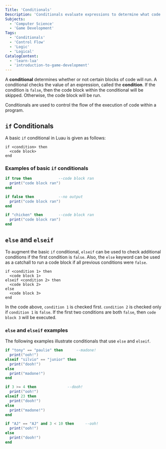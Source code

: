 ```yaml
---
Title: 'Conditionals'
Description: 'Conditionals evaluate expressions to determine what code to run.'
Subjects:
  - 'Computer Science'
  - 'Game Development'
Tags:
  - 'Conditionals'
  - 'Control Flow'
  - 'Logic'
  - 'Logical'
CatalogContent:
  - 'learn-lua'
  - 'introduction-to-game-development'
---
```


A **conditional** determines whether or not certain blocks of code will run. A conditional checks the value of an expression, called the **condition**. If the condition is `false`, then the code block within the conditional will be skipped. Otherwise, the code block will be run.

Conditionals are used to control the flow of the execution of code within a program.

## `if` Conditionals

A basic `if` conditional in Luau is given as follows:

```psuedo
if <condition> then
  <code block>
end
```

### Examples of basic `if` conditionals

```lua
if true then			--code block ran
  print("code block ran")
end

if false then			--no output
  print("code block ran")
end

if "chicken" then		--code block ran
  print("code block ran")
end
```

## `else` and `elseif`

To augment the basic `if` conditional, `elseif` can be used to check additional conditions if the first condition is `false`. Also, the `else` keyword can be used as a catchall to run a code block if all previous conditions were `false`.

```pseudo
if <condition 1> then
  <code block 1>
elseif <condition 2> then
  <code block 2>
else
  <code block 3>
end
```

In the code above, `condition 1` is checked first. `condition 2` is checked only if `condition 1` is `false`. If the first two conditions are both `false`, then `code block 3` will be executed.

### `else` and `elseif` examples

The following examples illustrate conditionals that use `else` and `elseif`.

```lua
if "tony" == "paulie" then		--madone!
  print("ooh!")
elseif "silvio" == "junior" then
  print("dooh!")
else
  print("madone!")
end

if 3 >= 4 then				--dooh!
  print("ooh!")
elseif 23 then
  print("dooh!")
else
  print("madone!")
end

if "AJ" == "AJ" and 3 < 10 then		--ooh!
  print("ooh!")
else
  print("dooh!")
end
```
